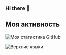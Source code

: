 ### Hi there 👋
## Моя активность

![Моя статистика GitHub](https://github-readme-stats.vercel.app/api?username=gXLg&theme=dark&show_icons=true)

![Верхние языки](https://github-readme-stats.vercel.app/api/top-langs/?username=gXLg&theme=dark&layout=compact)
